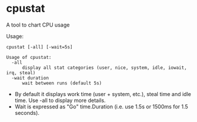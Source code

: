# cpustat
A tool to chart CPU usage

Usage:

    cpustat [-all] [-wait=5s]

    Usage of cpustat:
      -all
          display all stat categories (user, nice, system, idle, iowait, irq, steal)
      -wait duration
          wait between runs (default 5s)

- By default it displays work time (user + system, etc.), steal time and idle time. Use -all to display more details.
- Wait is expressed as "Go" time.Duration (i.e. use 1.5s or 1500ms for 1.5 seconds).
